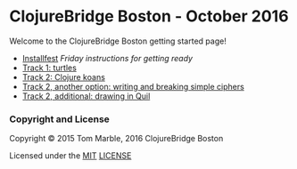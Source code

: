 # ClojureBridge Boston - October 2016

Welcome to the ClojureBridge Boston getting started page!

* [Installfest](docs/setup.md) *Friday instructions for getting ready*
* [Track 1: turtles](https://github.com/clojurebridge-boston/track1-turtles)
* [Track 2: Clojure koans](https://github.com/clojurebridge-boston/track2-functional)
* [Track 2, another option: writing and breaking simple ciphers](https://github.com/clojurebridge-boston/track2-ciphers)
* [Track 2, additional: drawing in Quil](https://github.com/clojurebridge-boston/drawing)

### Copyright and License

Copyright © 2015 Tom Marble, 2016 ClojureBridge Boston 

Licensed under the [MIT](http://opensource.org/licenses/MIT) [LICENSE](LICENSE)
